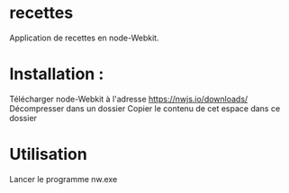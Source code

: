 # recettes
Application de recettes en node-Webkit.

# Installation :
Télécharger node-Webkit à l'adresse https://nwjs.io/downloads/
Décompresser dans un dossier
Copier le contenu de cet espace dans ce dossier

# Utilisation
Lancer le programme nw.exe
